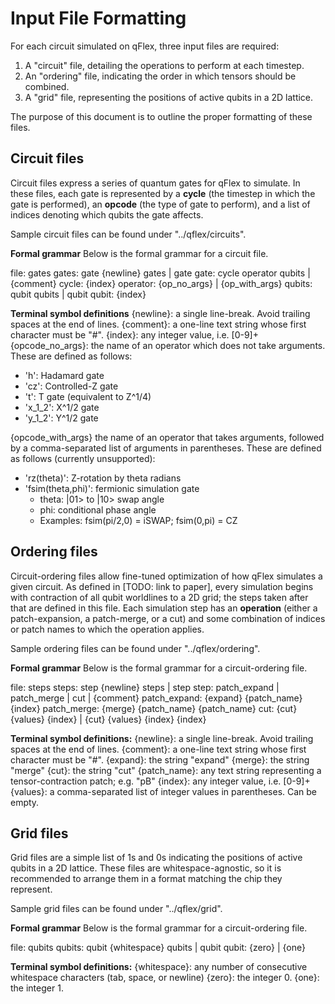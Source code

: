 # Input File Formatting

For each circuit simulated on qFlex, three input files are required:
1. A "circuit" file, detailing the operations to perform at each timestep.
1. An "ordering" file, indicating the order in which tensors should be combined.
1. A "grid" file, representing the positions of active qubits in a 2D lattice.

The purpose of this document is to outline the proper formatting of these files.

## Circuit files

Circuit files express a series of quantum gates for qFlex to simulate. In these
files, each gate is represented by a __cycle__ (the timestep in which the gate
is performed), an __opcode__ (the type of gate to perform), and a list of
indices denoting which qubits the gate affects.

Sample circuit files can be found under "../qflex/circuits".

__Formal grammar__
Below is the formal grammar for a circuit file.

file:      gates
gates:     gate {newline} gates | gate
gate:      cycle operator qubits | {comment}
cycle:     {index}
operator:  {op_no_args} | {op_with_args}
qubits:    qubit qubits | qubit
qubit:     {index}

__Terminal symbol definitions__
{newline}: a single line-break. Avoid trailing spaces at the end of lines.
{comment}: a one-line text string whose first character must be "#".
{index}: any integer value, i.e. \[0-9\]+
{opcode_no_args}: the name of an operator which does not take arguments.
These are defined as follows:

- 'h': Hadamard gate
- 'cz': Controlled-Z gate
- 't': T gate (equivalent to Z^1/4)
- 'x_1_2': X^1/2 gate
- 'y_1_2': Y^1/2 gate

{opcode_with_args} the name of an operator that takes arguments, followed by a
comma-separated list of arguments in parentheses.
These are defined as follows (currently unsupported):

- 'rz(theta)': Z-rotation by theta radians
- 'fsim(theta,phi)': fermionic simulation gate
  - theta: |01> to |10> swap angle
  - phi: conditional phase angle
  - Examples: fsim(pi/2,0) = iSWAP; fsim(0,pi) = CZ

## Ordering files

Circuit-ordering files allow fine-tuned optimization of how qFlex simulates a
given circuit. As defined in [TODO: link to paper], every simulation begins with
contraction of all qubit worldlines to a 2D grid; the steps taken after that
are defined in this file. Each simulation step has an __operation__ (either a
patch-expansion, a patch-merge, or a cut) and some combination of indices or
patch names to which the operation applies.

Sample ordering files can be found under "../qflex/ordering".

__Formal grammar__
Below is the formal grammar for a circuit-ordering file.

file:          steps
steps:         step {newline} steps | step
step:          patch_expand | patch_merge | cut | {comment}
patch_expand:  {expand} {patch_name} {index}
patch_merge:   {merge} {patch_name} {patch_name}
cut:           {cut} {values} {index} | {cut} {values} {index} {index}

__Terminal symbol definitions:__
{newline}: a single line-break. Avoid trailing spaces at the end of lines.
{comment}: a one-line text string whose first character must be "#".
{expand}: the string "expand"
{merge}: the string "merge"
{cut}: the string "cut"
{patch_name}: any text string representing a tensor-contraction patch; e.g. "pB"
{index}: any integer value, i.e. \[0-9\]+
{values}: a comma-separated list of integer values in parentheses. Can be empty.

## Grid files

Grid files are a simple list of 1s and 0s indicating the positions of active
qubits in a 2D lattice. These files are whitespace-agnostic, so it is
recommended to arrange them in a format matching the chip they represent.

Sample grid files can be found under "../qflex/grid".

__Formal grammar__
Below is the formal grammar for a circuit-ordering file.

file:    qubits
qubits:  qubit {whitespace} qubits | qubit
qubit:   {zero} | {one}

__Terminal symbol definitions:__
{whitespace}: any number of consecutive whitespace characters (tab, space,
  or newline)
{zero}: the integer 0.
{one}: the integer 1.
